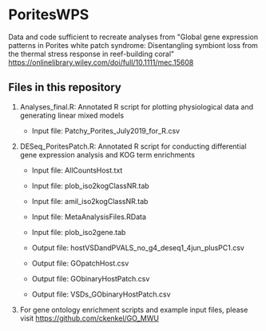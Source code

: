 # PoritesWPS
Data and code sufficient to recreate analyses from "Global gene expression patterns in Porites white patch syndrome: Disentangling symbiont loss from the thermal stress response in reef-building coral" https://onlinelibrary.wiley.com/doi/full/10.1111/mec.15608

Files in this repository 
-----------

1. Analyses_final.R: Annotated R script for plotting physiological data and generating linear mixed models 
	- Input file: Patchy_Porites_July2019_for_R.csv
	
2. DESeq_PoritesPatch.R: Annotated R script for conducting differential gene expression analysis and KOG term enrichments
	- Input file: AllCountsHost.txt
	- Input file: plob_iso2kogClassNR.tab
	- Input file: amil_iso2kogClassNR.tab
	- Input file: MetaAnalysisFiles.RData
	- Input file: plob_iso2gene.tab
	
	- Output file: hostVSDandPVALS_no_g4_deseq1_4jun_plusPC1.csv
	- Output file: GOpatchHost.csv
	- Output file: GObinaryHostPatch.csv
	- Output file: VSDs_GObinaryHostPatch.csv

3. For gene ontology enrichment scripts and example input files, please visit https://github.com/ckenkel/GO_MWU

